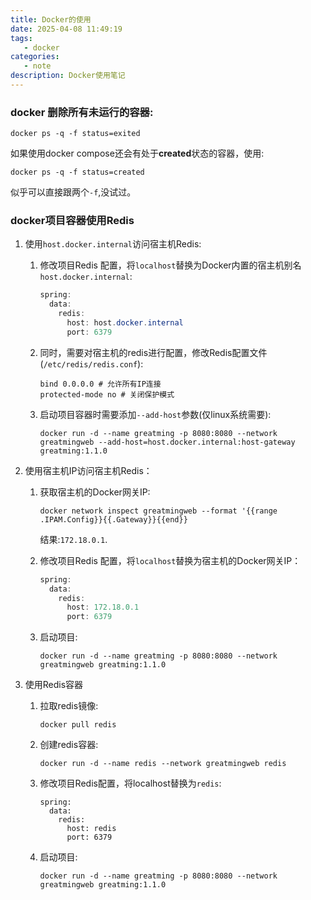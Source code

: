 ```yaml
---
title: Docker的使用
date: 2025-04-08 11:49:19
tags:
   - docker
categories:
   - note
description: Docker使用笔记
---
```


### docker 删除所有未运行的容器:
```
docker ps -q -f status=exited
```
如果使用docker compose还会有处于**created**状态的容器，使用:
```
docker ps -q -f status=created
```
似乎可以直接跟两个`-f`,没试过。

### docker项目容器使用Redis

1. 使用`host.docker.internal`访问宿主机Redis:

   1. 修改项目Redis 配置，将`localhost`替换为Docker内置的宿主机别名`host.docker.internal`:
      ```java
      spring:
        data:
          redis:
            host: host.docker.internal
            port: 6379
      ```

   2. 同时，需要对宿主机的redis进行配置，修改Redis配置文件(`/etc/redis/redis.conf`):
      ```
      bind 0.0.0.0 # 允许所有IP连接
      protected-mode no # 关闭保护模式
      ```

   3. 启动项目容器时需要添加`--add-host`参数(仅linux系统需要):
      ```
      docker run -d --name greatming -p 8080:8080 --network greatmingweb --add-host=host.docker.internal:host-gateway greatming:1.1.0
      ```

      

2. 使用宿主机IP访问宿主机Redis：

   1. 获取宿主机的Docker网关IP:

      ````
      docker network inspect greatmingweb --format '{{range .IPAM.Config}}{{.Gateway}}{{end}}
      ````

      结果:`172.18.0.1`.

   2. 修改项目Redis 配置，将`localhost`替换为宿主机的Docker网关IP：
      ``` java
      spring:
        data:
          redis:
            host: 172.18.0.1
            port: 6379
      ```

   3. 启动项目:
      ```
      docker run -d --name greatming -p 8080:8080 --network greatmingweb greatming:1.1.0
      ```

3. 使用Redis容器

   1. 拉取redis镜像:
      ```
      docker pull redis
      ```

   2. 创建redis容器:
      ```
      docker run -d --name redis --network greatmingweb redis
      ```

   3. 修改项目Redis配置，将localhost替换为`redis`:
      ```
      spring:
        data:
          redis:
            host: redis
            port: 6379
      ```

   4. 启动项目:
      ```
      docker run -d --name greatming -p 8080:8080 --network greatmingweb greatming:1.1.0
      ```

      
